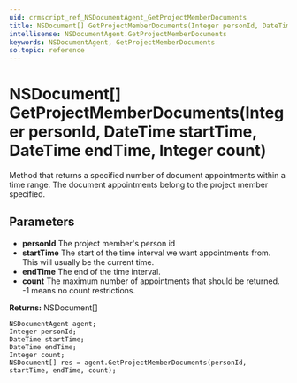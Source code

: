 ```yaml
---
uid: crmscript_ref_NSDocumentAgent_GetProjectMemberDocuments
title: NSDocument[] GetProjectMemberDocuments(Integer personId, DateTime startTime, DateTime endTime, Integer count)
intellisense: NSDocumentAgent.GetProjectMemberDocuments
keywords: NSDocumentAgent, GetProjectMemberDocuments
so.topic: reference
---
```


# NSDocument[] GetProjectMemberDocuments(Integer personId, DateTime startTime, DateTime endTime, Integer count)

Method that returns a specified number of document appointments within a time range. The document appointments belong to the project member specified. 

## Parameters

* **personId** The project member's person id
* **startTime** The start of the time interval we want appointments from. This will usually be the current time.
* **endTime** The end of the time interval.
* **count** The maximum number of appointments that should be returned. -1 means no count restrictions.

**Returns:** NSDocument[]

```crmscript
NSDocumentAgent agent;
Integer personId;
DateTime startTime;
DateTime endTime;
Integer count;
NSDocument[] res = agent.GetProjectMemberDocuments(personId, startTime, endTime, count);
```

